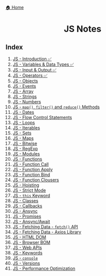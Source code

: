 <p><a href="../../README.md">🏠 Home</a></p>

<center><h1> JS Notes </h1> </center>

<h2> Index </h2>

1. [JS - Introduction ✅](./notes/1.%20JS%20-%20Introduction.md)
2. [JS - Variables & Data Types ✅](./notes/2.%20JS%20-%20Variables%20&%20Datatypes.md)
3. [JS - Input & Output ✅](./notes/3.%20JS%20-%20IO.md)
4. [JS - Operators ✅](./notes/4.%20JS%20-%20Operators.md)
5. [JS - Objects](./notes/5.%20JS%20-%20Objects.md)
6. [JS - Events]()
7. [JS - Array]()
8. [JS - Strings]()
9. [JS - Numbers]()
10. [JS - `map()`, `filter()` and `reduce()` Methods]()
11. [JS - Dates]()
12. [JS - Flow Control Statements]()
13. [JS - Loops]()
14. [JS - Iterables]()
15. [JS - Sets]()
16. [JS - Maps]()
17. [JS - Bitwise]()
18. [JS - RegExp]()
19. [JS - Modules]()
20. [JS - Functions]()
21. [JS - Function Call]()
22. [JS - Function Apply]()
23. [JS - Function Bind]()
24. [JS - Function Clousers]()
25. [JS - Hoisting]()
26. [JS - Strict Mode]()
27. [JS - `this` Keyword]()
28. [JS - Classes]()
29. [JS - Callbacks]()
30. [JS - Ansync]()
31. [JS - Promises]()
32. [JS - Ansync/Await]()
33. [JS - Fetching Data - `fetch()` API]()
34. [JS - Fetching Data - Axios Library]()
35. [JS - HTML DOM]()
36. [JS - Browser BOM]()
37. [JS - Web APIs]()
38. [JS - Keywords]()
39. [JS - `console`]()
40. [JS - Versions]()
41. [JS - Performance Optimization]()
